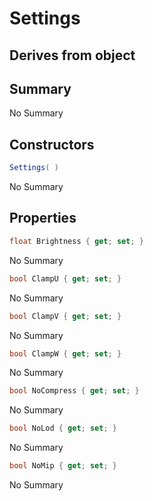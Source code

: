 # Settings

## Derives from object

## Summary

No Summary
## Constructors

```c#
Settings( ) 
```
No Summary
## Properties

```c#
float Brightness { get; set; } 
```
No Summary
```c#
bool ClampU { get; set; } 
```
No Summary
```c#
bool ClampV { get; set; } 
```
No Summary
```c#
bool ClampW { get; set; } 
```
No Summary
```c#
bool NoCompress { get; set; } 
```
No Summary
```c#
bool NoLod { get; set; } 
```
No Summary
```c#
bool NoMip { get; set; } 
```
No Summary
